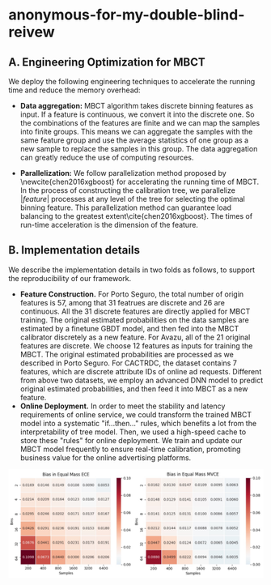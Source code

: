 # anonymous-for-my-double-blind-reivew
## A. Engineering Optimization for MBCT
We deploy the following engineering techniques to accelerate the running time and reduce the memory overhead: 

- **Data aggregation:** MBCT algorithm takes discrete binning features as input. If a feature is continuous, we convert it into the discrete one. So the combinations of the features are finite and we can map the samples into finite groups. This means we can aggregate the samples with the same feature group and use the average statistics of one group as a new sample to replace the samples in this group. The data aggregation can greatly reduce the use of computing resources.

- **Parallelization:** We follow parallelization method proposed by \newcite{chen2016xgboost} for accelerating the running time of MBCT. In the process of constructing the calibration tree, we parallelize $|feature|$ processes at any level of the tree for selecting the optimal binning feature. This parallelization method can guarantee load balancing to the greatest extent\cite{chen2016xgboost}. The times of run-time acceleration is the dimension of the feature. 

## B. Implementation details
We describe the implementation details in two folds as follows, to support the reproducibility of our framework. 
- **Feature Construction.** For Porto Seguro, the total number of origin features is 57, among that 31 featrues are discrete and 26 are continuous. All the 31 discrete features are directly applied for MBCT training. The original estimated probabilities on the data samples are estimated by a finetune GBDT model, and then fed into the MBCT calibrator discretely as a new feature. For Avazu, all of the 21 original features are discrete. We choose 12 features as inputs for training the MBCT. The original estimated probabilities are processed as we described in Porto Seguro. For CACTRDC, the dataset contains 7 features, which are discrete attribute IDs of online ad requests. Different from above two datasets, we employ an advanced DNN model to predict original estimated probabilities, and then feed it into MBCT as a new feature.
- **Online Deployment.** In order to meet the stability and latency requirements of online service, we could transform the trained MBCT model into a systematic "if...then..." rules, which benefits a lot from the interpretability of tree model. Then, we used a high-speed cache to store these "rules" for online deployment. We train and update our MBCT model frequently to ensure real-time calibration, promoting business value for the online advertising platforms.

![image](https://github.com/Calib-MBCT/anonymous-for-my-double-blind-reivew/blob/main/images/simulation/mvce_2_sn.jpg)
